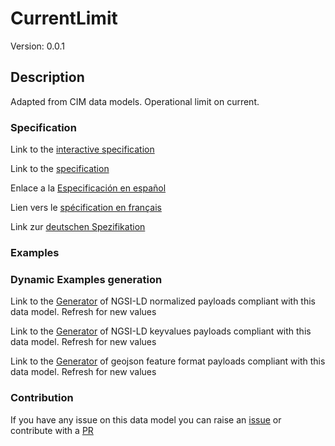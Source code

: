 # CurrentLimit
Version: 0.0.1

## Description 

Adapted from CIM data models. Operational limit on current.
### Specification

Link to the [interactive specification](https://swagger.lab.fiware.org/?url=https://raw.githubusercontent.com/smart-data-models/dataModel.EnergyCIM/master/CurrentLimit/swagger.yaml)

Link to the [specification](https://github.com/smart-data-models/dataModel.EnergyCIM/blob/master/CurrentLimit/doc/spec.md)

Enlace a la [Especificación en español](https://github.com/smart-data-models/dataModel.EnergyCIM/blob/master/CurrentLimit/doc/spec_ES.md)

Lien vers le [spécification en français](https://github.com/smart-data-models/dataModel.EnergyCIM/blob/master/CurrentLimit/doc/spec_FR.md)

Link zur [deutschen Spezifikation](https://github.com/smart-data-models/dataModel.EnergyCIM/blob/master/CurrentLimit/doc/spec_DE.md)
### Examples
### Dynamic Examples generation

Link to the [Generator](https://smartdatamodels.org/extra/ngsi-ld_generator.php?schemaUrl=https://raw.githubusercontent.com/smart-data-models/dataModel.EnergyCIM/master/CurrentLimit/schema.json&email=info@smartdatamodels.org) of NGSI-LD normalized payloads compliant with this data model. Refresh for new values

Link to the [Generator](https://smartdatamodels.org/extra/ngsi-ld_generator_keyvalues.php?schemaUrl=https://raw.githubusercontent.com/smart-data-models/dataModel.EnergyCIM/master/CurrentLimit/schema.json&email=info@smartdatamodels.org) of NGSI-LD keyvalues payloads compliant with this data model. Refresh for new values

Link to the [Generator](https://smartdatamodels.org/extra/geojson_features_generator_v1.0.php?schemaUrl=https://raw.githubusercontent.com/smart-data-models/dataModel.EnergyCIM/master/CurrentLimit/schema.json&email=info@smartdatamodels.org) of geojson feature format payloads compliant with this data model. Refresh for new values
### Contribution

 If you have any issue on this data model you can raise an [issue](https://github.com/smart-data-models/dataModel.EnergyCIM/issues)  or contribute with a [PR](https://github.com/smart-data-models/dataModel.EnergyCIM/pulls)